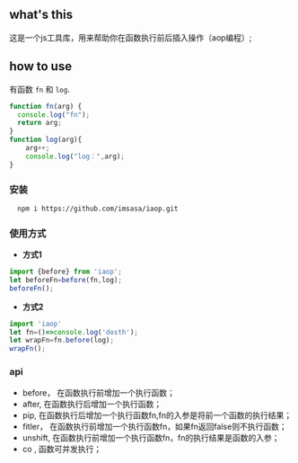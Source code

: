 ## what's this
这是一个js工具库，用来帮助你在函数执行前后插入操作（aop编程）;

## how to use

有函数 `fn` 和 `log`.
  ```javascript
  function fn(arg) {
    console.log("fn");
    return arg;
  }
  function log(arg){
      arg++;
      console.log("log：",arg);
  }
  ```

### 安装
```bash 
  npm i https://github.com/imsasa/iaop.git
  ````

### 使用方式
- **方式1**

```javascript
import {before} from 'iaop';
let beforeFn=before(fn,log);
beforeFn();
```
- **方式2**

```javascript
import 'iaop'
let fn=()=>console.log('dosth');
let wrapFn=fn.before(log);
wrapFn();
```

### api
- before， 在函数执行前增加一个执行函数；
- after, 在函数执行后增加一个执行函数；
- pip, 在函数执行后增加一个执行函数fn,fn的入参是将前一个函数的执行结果；
- fitler， 在函数执行前增加一个执行函数fn，如果fn返回false则不执行函数；
- unshift, 在函数执行前增加一个执行函数fn，fn的执行结果是函数的入参；
- co , 函数可并发执行；



